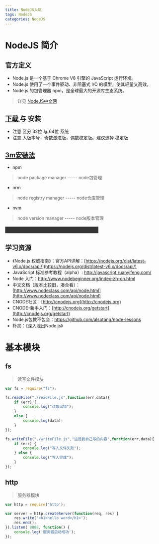 ```yaml
---
title: NodeJS入坑
tags: NodeJS
categories: NodeJS
---
```


# NodeJS 简介

## 官方定义
* Node.js 是一个基于 Chrome V8 引擎的 JavaScript 运行环境。 
* Node.js 使用了一个事件驱动、非阻塞式 I/O 的模型，使其轻量又高效。 
* Node.js 的包管理器 npm，是全球最大的开源库生态系统。
> 详见 [NodeJS中文网](http://nodejs.cn/)

## [下载 ](http://nodejs.cn/download/) 与 安装
* 注意 区分 32位 与 64位 系统
* 注意 大版本号，奇数激进版，偶数稳定版。建议选择 稳定版

## [3m安装法](http://cnodejs.org/topic/57f628098489e7ca69f4e839)
* npm 
> node package manager -----    node包管理
* nrm
> node registry manager -----   node仓库管理
* nvm 
> node version manager  -----   node版本管理

<p style="display:inline;font-size:18px;background-color:#353535;color:#353535">有兴趣自行百度吧，我懒得写了=。=|</p>

## 学习资源

+ 《Node.js 权威指南》：官方API详解：[https://nodejs.org/dist/latest-v6.x/docs/api/](https://nodejs.org/dist/latest-v6.x/docs/api/)
+ JavaScript 标准参考教程（alpha）: http://javascript.ruanyifeng.com/
+ Node 入门：http://www.nodebeginner.org/index-zh-cn.html
+ 中文文档（版本比较旧，凑合看）：[http://www.nodeclass.com/api/node.html](http://www.nodeclass.com/api/node.html)
+ CNODE社区：[http://cnodejs.org](http://cnodejs.org)
+ CNODE-新手入门：[http://cnodejs.org/getstart](http://cnodejs.org/getstart)
+ Node.js包教不包会：https://github.com/alsotang/node-lessons
+ 朴灵：《深入浅出Node.js》

# 基本模块

## fs
> 读写文件模块
~~~ js
var fs = require("fs");

fs.readFile("./readFile.js",function(err,data){
    if (err) {
        console.log("读取出错");
    }
    else {
        console.log(data);
    }
});

fs.writeFile("./writeFile.js","这是我自己写的内容",function(err,data){
    if (err) {
        console.log("写入文件失败");
    } else {
        console.log("写入完成");
    }
});
~~~

## http
> 服务器模块
~~~ js
var http = require('http');

var server = http.createServer(function(req, res) {
    res.write('<h1>hello word</h1>');
    res.end();
}).listen( 8888, function() {
    console.log('服务器启动成功');
});
~~~

## 